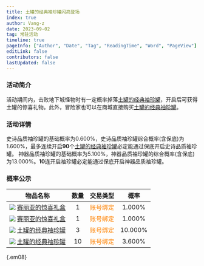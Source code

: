 ```yaml
---
title: 土罐的经典袖珍罐闪亮登场
index: true
author: Vang-z
date: 2023-09-02
tag: 常驻活动
timeline: true
pageInfo: ["Author", "Date", "Tag", "ReadingTime", "Word", "PageView"]
editLink: false
contributors: false
lastUpdated: false
---
```


### 活动简介
活动期间内，击败地下城怪物时有一定概率掉落<span class="rarity2" style="display: inline-flex; align-items: center;">[土罐的经典袖珍罐](https://rfo.wiki/#)</span>，开启后可获得土罐的惊喜礼物。此外，冒险家也可以在商城直接购买<span class="rarity2">[土罐的经典袖珍罐](https://rfo.wiki/#)</span>。

### 活动详情
<span class="rarity4">史诗</span>品质袖珍罐的基础概率为<span class="color-disabled">0.600%</span>，<span class="rarity4">史诗</span>品质袖珍罐综合概率(含保底)为<span class="color-disabled">1.600%</span>，最多连续开启<strong class="color-disabeld">90</strong>个<span class="rarity2">[土罐的经典袖珍罐](https://rfo.wiki/#)</span>必定能通过保底开启<span class="rarity4">史诗</span>品质袖珍罐。
<span class="rarity3">神器</span>品质袖珍罐的基础概率为<span class="color-disabled">5.100%</span>，<span class="rarity3">神器</span>品质袖珍罐的综合概率(含保底)为<span class="color-disabled">13.000%</span>。<strong class="color-disabled">10</strong>连开启袖珍罐必定能通过保底开启<span class="rarity3">神器</span>品质袖珍罐。

### 概率公示
| 物品名称                                                                                                                                                                                                                                                         | 数量 |                   交易类型                    |   概率    |
|--------------------------------------------------------------------------------------------------------------------------------------------------------------------------------------------------------------------------------------------------------------|:--:|:-----------------------------------------:|:-------:|
| <span class="rarity3" style="display: flex; align-items: center;"><img style="position: relative; margin-right: 4px;" src="/assets/images/ImagePacks2/sprite_item_stackable/consumption_cn.img/879.png" />[赛丽亚的惊喜礼盒](https://rfo.wiki/#)</span>                 | 1  | <span style="color: #ff8200">账号绑定</span>  | 1.000%  |
| <span class="rarity3" style="display: flex; align-items: center;"><img style="position: relative; margin-right: 4px;" src="/assets/images/ImagePacks2/sprite_item_stackable/consumption_cn.img/879.png" />[赛丽亚的惊喜礼盒](https://rfo.wiki/#)</span> | 1  | <span style="color: #ff8200">账号绑定</span>  | 1.000%  |
| <span class="rarity2" style="display: flex; align-items: center;"><img style="position: relative; margin-right: 4px;" src="/assets/images/ImagePacks2/sprite_item_stackable/cash_cn_2.img/767.png" />[土罐的经典袖珍罐](https://rfo.wiki/#)</span>      | 3  | <span style="color: #ff8200">账号绑定</span>  | 10.000% |
| <span class="rarity2" style="display: flex; align-items: center;"><img style="position: relative; margin-right: 4px;" src="/assets/images/ImagePacks2/sprite_item_stackable/cash_cn_2.img/767.png" />[土罐的经典袖珍罐](https://rfo.wiki/#)</span>                      | 10 | <span style="color: #ff8200">账号绑定</span>  | 3.600%  |

{.em08}
